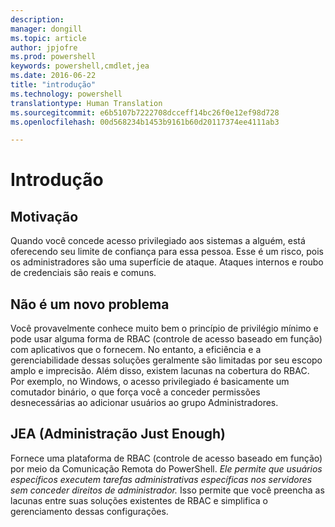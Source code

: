 ```yaml
---
description: 
manager: dongill
ms.topic: article
author: jpjofre
ms.prod: powershell
keywords: powershell,cmdlet,jea
ms.date: 2016-06-22
title: "introdução"
ms.technology: powershell
translationtype: Human Translation
ms.sourcegitcommit: e6b5107b7222708dcceff14bc26f0e12ef98d728
ms.openlocfilehash: 00d568234b1453b9161b60d20117374ee4111ab3

---
```


# Introdução

##  **Motivação**  
Quando você concede acesso privilegiado aos sistemas a alguém, está oferecendo seu limite de confiança para essa pessoa.
Esse é um risco, pois os administradores são uma superfície de ataque.
Ataques internos e roubo de credenciais são reais e comuns.

##  **Não é um novo problema**  
Você provavelmente conhece muito bem o princípio de privilégio mínimo e pode usar alguma forma de RBAC (controle de acesso baseado em função) com aplicativos que o fornecem.
No entanto, a eficiência e a gerenciabilidade dessas soluções geralmente são limitadas por seu escopo amplo e imprecisão.
Além disso, existem lacunas na cobertura do RBAC.
Por exemplo, no Windows, o acesso privilegiado é basicamente um comutador binário, o que força você a conceder permissões desnecessárias ao adicionar usuários ao grupo Administradores.

##  **JEA (Administração Just Enough)** 
Fornece uma plataforma de RBAC (controle de acesso baseado em função) por meio da Comunicação Remota do PowerShell.
*Ele permite que usuários específicos executem tarefas administrativas específicas nos servidores sem conceder direitos de administrador.*
Isso permite que você preencha as lacunas entre suas soluções existentes de RBAC e simplifica o gerenciamento dessas configurações.




<!--HONumber=Aug16_HO3-->


